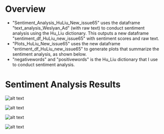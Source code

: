 # Overview 
* "Sentiment_Analysis_HuLiu_New_issue65" uses the dataframe "text_analysis_Weslyan_Ad" (with raw text) to conduct sentiment analysis using the Hu_Liu dictionary. This outputs a new dataframe "sentiment_df_HuLiu_new_issue65" with sentiment scores and raw text.
* "Plots_HuLiu_New_issue65" uses the new dataframe "entiment_df_HuLiu_new_issue65" to generate plots that summarize the sentiment analysis, as shown below. 
* "negativewords" and "positivewords" is the Hu_Liu dictionary that I use to conduct sentiment analysis. 

# Sentiment Analysis Results 


![alt text][logo]

[logo]: https://github.com/grantjw/text_analysis_proj2/blob/main/text_analysis_fold3/sentiment_analysis/Sentiment_China_HuLiu_New_issue65%2C%20Party%2C%20Election.PNG


![alt text][logo]

[logo]: https://github.com/grantjw/text_analysis_proj2/blob/main/text_analysis_fold3/sentiment_analysis/Sentiment_China_HuLiu_New_issue65%2C%20Party%2C%20Year.PNG


![alt text][logo]

[logo]: https://github.com/grantjw/text_analysis_proj2/blob/main/text_analysis_fold3/sentiment_analysis/Sentiment_China_HuLiu_New_issue65%2C%20Party.PNG


![alt text][logo]

[logo]: https://github.com/grantjw/text_analysis_proj2/blob/main/text_analysis_fold3/sentiment_analysis/Sentiment_China_HuLiu_New_issue65.PNG
